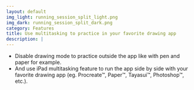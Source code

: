 ```yaml
---
layout: default
img_light: running_session_split_light.png
img_dark: running_session_split_dark.png
category: Features
title: Use multitasking to practice in your favorite drawing app
description: |
---
```


- Disable drawing mode to practice outside the app like with pen and paper for example. 
- And use iPad multitasking feature to run the app side by side with your favorite drawing app (eg. Procreate™, Paper™, Tayasui™, Photoshop™, etc.).

